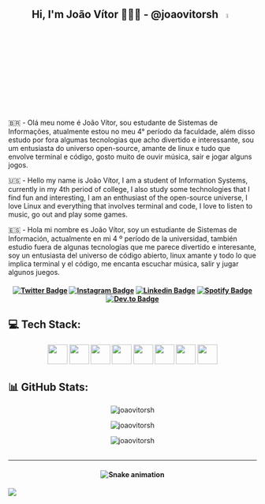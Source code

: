 
<h2 align="center"> Hi, I'm João Vítor 👨🏻‍💻 - @joaovitorsh <a href="https://www.gautamkrishnar.com/"><img src="https://media.giphy.com/media/hvRJCLFzcasrR4ia7z/giphy.gif" width="5%"></a> </h2>

🇧🇷 - Olá meu nome é João Vítor, sou estudante de Sistemas de Informações, atualmente estou no meu 4° período da faculdade, além disso estudo por fora algumas tecnologias que acho divertido e interessante, sou um entusiasta do universo open-source, amante de linux e tudo que envolve terminal e código, gosto muito de ouvir música, sair e jogar alguns jogos. <br>

🇺🇸 - Hello my name is João Vítor, I am a student of Information Systems, currently in my 4th period of college, I also study some technologies that I find fun and interesting, I am an enthusiast of the open-source universe, I love Linux and everything that involves terminal and code, I love to listen to music, go out and play some games. <br>

🇪🇸 - Hola mi nombre es João Vítor, soy un estudiante de Sistemas de Información, actualmente en mi 4 º período de la universidad, también estudio fuera de algunas tecnologías que me parece divertido e interesante, soy un entusiasta del universo de código abierto, linux amante y todo lo que implica terminal y el código, me encanta escuchar música, salir y jugar algunos juegos. <br>

<h4 align="center">
  
[![Twitter Badge](https://img.shields.io/badge/-Twitter-blue?style=for-the-badge&logo=Facebook&logoColor=white&link=https://github.com/joaovitorsh)](https://twitter.com/joaovitorsh_)
[![Instagram Badge](https://img.shields.io/badge/Instagram-%23E4405F.svg?style=for-the-badge&logo=Instagram&logoColor=white&link=https://github.com/joaovitorsh)](https://www.instagram.com/joaovitor.sh/)
[![Linkedin Badge](https://img.shields.io/badge/-Linkedin-blue?style=for-the-badge&logo=Linkedin&logoColor=white&link=https://github.com/joaovitorsh)](https://www.linkedin.com/in/joaovitorsh/)
[![Spotify Badge](https://img.shields.io/badge/-Spotify-3bb34b?style=for-the-badge&logo=Spotify&logoColor=161f16&link=https://github.com/joaovitorsh)](https://open.spotify.com/user/xjhreud3q65byx6ngng5pxde2?si=d66c91f4ea8a45ae)
[![Dev.to Badge](https://img.shields.io/badge/dev.to-0A0A0A?style=for-the-badge&logo=dev.to&logoColor=white&link=https://github.com/joaovitorsh)](https://dev.to/joaovitorsh)
</h4>

## 💻 Tech Stack:
<h4 align="center">

<img src="https://cdn.jsdelivr.net/gh/devicons/devicon/icons/cplusplus/cplusplus-original.svg" width="40" height="40" />
<img src="https://cdn.jsdelivr.net/gh/devicons/devicon/icons/python/python-original.svg" width="40" height="40" /> 
<img src="https://cdn.jsdelivr.net/gh/devicons/devicon/icons/django/django-plain.svg" width="40" height="40" />
<img src="https://cdn.jsdelivr.net/gh/devicons/devicon/icons/postgresql/postgresql-original.svg" width="40" height="40" />
<img src="https://cdn.jsdelivr.net/gh/devicons/devicon/icons/sqlite/sqlite-original.svg"  width="40" height="40" />
<img src="https://cdn.jsdelivr.net/gh/devicons/devicon/icons/mysql/mysql-original.svg" width="40" height="40" />
<img src="https://cdn.jsdelivr.net/gh/devicons/devicon/icons/css3/css3-original.svg" width="40" height="40" />
<img src="https://cdn.jsdelivr.net/gh/devicons/devicon/icons/html5/html5-original.svg" width="40" height="40" />
</h4>

## 📊 GitHub Stats:

<p align="center"> <img src="https://github-readme-stats.vercel.app/api/top-langs/?username=joaovitorsh&theme=dark&hide_border=false&include_all_commits=true&count_private=true&layout=compact" alt="joaovitorsh" />

<p align="center"> <img src="https://github-readme-stats.vercel.app/api?username=joaovitorsh&theme=dark&hide_border=false&include_all_commits=true&count_private=true" alt="joaovitorsh" />
<p align="center"> <img src="https://github-readme-streak-stats.herokuapp.com/?user=joaovitorsh&theme=dark&hide_border=false" alt="joaovitorsh" /> <br><br>

---
<h4 align="center">
  
![Snake animation](https://github.com/joaovitorsh/joaovitorsh/blob/output/github-contribution-grid-snake.svg)
</h4>

[![](https://visitcount.itsvg.in/api?id=joaovitor.sh&icon=9&color=12)](https://visitcount.itsvg.in)
